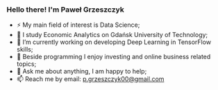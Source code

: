 <!--
**pawel-grzeszczyk/Pawel-Grzeszczyk** is a ✨ _special_ ✨ repository because its `README.md` (this file) appears on your GitHub profile.

Here are some ideas to get you started:

- 🔭 I’m currently working on ...
- 🌱 I’m currently learning ...
- 👯 I’m looking to collaborate on ...
- 🤔 I’m looking for help with ...
- 💬 Ask me about ...
- 📫 How to reach me: ...
- 😄 Pronouns: ...
- ⚡ Fun fact: ...
-->

### Hello there! I'm Paweł Grzeszczyk
- ⚡ My main field of interest is Data Science;
- 🔭 I study Economic Analytics on Gdańsk University of Technology;
- 🌱 I’m currently working on developing Deep Learning in TensorFlow skills;
- 👀 Beside programming I enjoy investing and online business related topics;
- 💬 Ask me about anything, I am happy to help;
- 📫 Reach me by email: p.grzeszczyk00@gmail.com
